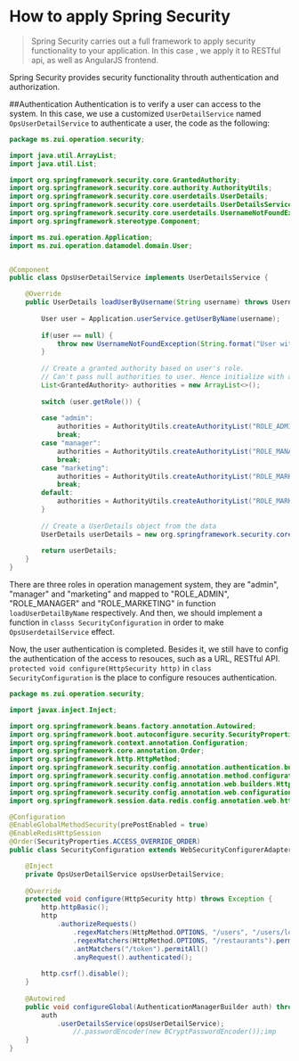 # How to apply Spring Security

>Spring Security carries out a full framework to apply security functionality to your application. In this case , we apply it to RESTful api, as well as AngularJS frontend.

Spring Security provides security functionality throuth authentication and authorization. 

##Authentication
Authentication is to verify a user can access to the system. In this case, we use a customized ``UserDetailService`` named ``OpsUserDetailService`` to authenticate a user, the code as the following:

```java
package ms.zui.operation.security;

import java.util.ArrayList;
import java.util.List;

import org.springframework.security.core.GrantedAuthority;
import org.springframework.security.core.authority.AuthorityUtils;
import org.springframework.security.core.userdetails.UserDetails;
import org.springframework.security.core.userdetails.UserDetailsService;
import org.springframework.security.core.userdetails.UsernameNotFoundException;
import org.springframework.stereotype.Component;

import ms.zui.operation.Application;
import ms.zui.operation.datamodel.domain.User;


@Component
public class OpsUserDetailService implements UserDetailsService {

	@Override
	public UserDetails loadUserByUsername(String username) throws UsernameNotFoundException {
		
		User user = Application.userService.getUserByName(username);
		
		if(user == null) {
			throw new UsernameNotFoundException(String.format("User with the username %s doesn't exist", username));
		}
		
		// Create a granted authority based on user's role. 
		// Can't pass null authorities to user. Hence initialize with an empty arraylist
		List<GrantedAuthority> authorities = new ArrayList<>();
		
		switch (user.getRole()) {
			
		case "admin": 
			authorities = AuthorityUtils.createAuthorityList("ROLE_ADMIN");
			break;
		case "manager":
			authorities = AuthorityUtils.createAuthorityList("ROLE_MANAGER");
			break;
		case "marketing":
			authorities = AuthorityUtils.createAuthorityList("ROLE_MARKETING");
			break;
		default:
			authorities = AuthorityUtils.createAuthorityList("ROLE_MARKETING");
		}
		
		// Create a UserDetails object from the data 
		UserDetails userDetails = new org.springframework.security.core.userdetails.User(user.getName(), user.getPassword(), authorities);
		
		return userDetails;
	}
}
```

There are three roles in operation management system, they are "admin", "manager" and "marketing" and mapped to "ROLE_ADMIN", "ROLE_MANAGER" and "ROLE_MARKETING" in function ``loadUserDetailByName`` respectively. And then, we should implement a function in ``classs SecurityConfiguration`` in order to make ``OpsUserdetailService`` effect. 

Now, the user authentication is completed. Besides it, we still have to config the authentication of  the access to resouces, such as a URL, RESTful API. ``protected void configure(HttpSecurity http)`` in ``class SecurityConfiguration`` is the place to configure resouces authentication.

```java
package ms.zui.operation.security;

import javax.inject.Inject;

import org.springframework.beans.factory.annotation.Autowired;
import org.springframework.boot.autoconfigure.security.SecurityProperties;
import org.springframework.context.annotation.Configuration;
import org.springframework.core.annotation.Order;
import org.springframework.http.HttpMethod;
import org.springframework.security.config.annotation.authentication.builders.AuthenticationManagerBuilder;
import org.springframework.security.config.annotation.method.configuration.EnableGlobalMethodSecurity;
import org.springframework.security.config.annotation.web.builders.HttpSecurity;
import org.springframework.security.config.annotation.web.configuration.WebSecurityConfigurerAdapter;
import org.springframework.session.data.redis.config.annotation.web.http.EnableRedisHttpSession;

@Configuration
@EnableGlobalMethodSecurity(prePostEnabled = true)
@EnableRedisHttpSession
@Order(SecurityProperties.ACCESS_OVERRIDE_ORDER)
public class SecurityConfiguration extends WebSecurityConfigurerAdapter {

	@Inject
	private OpsUserDetailService opsUserDetailService;
	
	@Override
	protected void configure(HttpSecurity http) throws Exception {
		http.httpBasic();
		http
			.authorizeRequests()
				.regexMatchers(HttpMethod.OPTIONS, "/users", "/users/logout").permitAll()
				.regexMatchers(HttpMethod.OPTIONS, "/restaurants").permitAll()
				.antMatchers("/token").permitAll()
				.anyRequest().authenticated();
		
		http.csrf().disable();
	}
	
	@Autowired
	public void configureGlobal(AuthenticationManagerBuilder auth) throws Exception {
		auth
			.userDetailsService(opsUserDetailService);
				//.passwordEncoder(new BCryptPasswordEncoder());imp
	}
}
```

